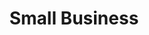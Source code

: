 ---
title:			"Small Business"
slug:			small-business
src:			/template-overviews/small-business
categories:		template landing-pages unstyled
description:	"A free, easy to use, Bootstrap starter template perfect for building small business marketing websites."
bump:			"A simple business Bootstrap template."
img-src:		/img/templates/small-business.jpg
img-desc:		"Free Small Business Template for Bootstrap 4"
layout:			template-overview

meta-title: "Small Business - Bootstrap Marketing Website Template"
meta-description: "A free, easy to use, Bootstrap starter template perfect for building small business marketing websites. All Start Bootstrap templates are free to download and open source."

features:
  - Responsive logo navigation bar
  - Image header with a heading, description, and call to action
  - Three content columns for service descriptions
  - Call to action well

long-description: "Small Business is a landing page template for Bootstrap built small business websites."

alt-version:		"no"
user-version:		"no"

v4-version:			"yes"
alt-v4:				"https://github.com/BlackrockDigital/startbootstrap-small-business/archive/v4-dev.zip"

redirect_from:
  - /small-business/
  - /small-business.php/
  - /templates/small-business.html/
  - /templates/small-business/
  - /downloads/small-business.zip/
---